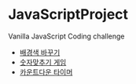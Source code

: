 # JavaScriptProject
Vanilla JavaScript Coding challenge

- [배경색 바꾸기](https://github.com/juhwano/JavaScriptProject/tree/master/Background%20Color)
- [숫자맞추기 게임](https://github.com/juhwano/JavaScriptProject/tree/master/Number%20Gussing%20Game)
- [카운트다운 타이머](https://github.com/juhwano/JavaScriptProject/tree/master/Background%20Color)

